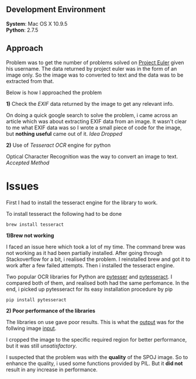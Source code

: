 ## Development Environment

**System**:	Mac OS X 10.9.5    
**Python**: 2.7.5

## Approach  

Problem was to get the number of problems solved on [Project Euler](https://www.projecteuler.net) given his username.
The data returned by project euler was in the form of an image only. So the image was to converted to text and the data was to be extracted from that.

Below is how I approached the problem

**1)** Check the _EXIF_ data returned by the image to get any relevant info.

On doing a quick google search to solve the problem, i came across an article which was about extracting EXIF data from an image. It wasn't clear to me what EXIF data was so I wrote a small piece of code for the image, but **nothing useful** came out of it. _Idea Dropped_

**2)** Use of _Tesseract OCR_ engine for python

Optical Character Recognition was the way to convert an image to text. _Accepted Method_

# Issues

First I had to install the tesseract engine for the library to work. 

To install tesseract the following had to be done
``` shell
brew install tesseract
```
**1)Brew not working**

I faced an issue here which took a lot of my time. The command brew was not working as it had been partially installed. After going through Stackoverflow for a bit, i realised the problem. I reinstalled brew and got it to work after a few failed attempts. Then i installed the tesseract engine.

Two popular OCR libraries for Python are [pytesser](https://code.google.com/p/pytesser/) and [pytesseract](https://github.com/madmaze/pytesseract). I compared both of them, and realised both had the same perfomance. In the end, i picked up pytesseract for its easy installation procedure by pip 

```python
pip install pytesseract
```

**2) Poor performance of the libraries**

The libraries on use gave poor results. This is what the [output](https://github.com/SambitAcharya/Mini-Projects/blob/master/Python/Scrape%20Euler/out.txt) was for the follwing image [input](https://projecteuler.net/profile/praveen97uma.png).  

I cropped the image to the specific required region for better performance, but it was still _unsatisfactory_.

I suspected that the problem was with the **quality** of the SPOJ image. So to enhance the quality, i used some functions provided by PIL. But it **did not** result in any increase in performance.




